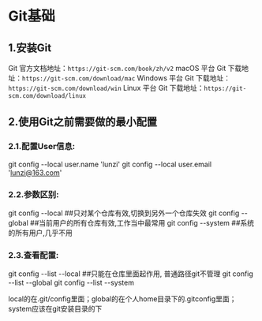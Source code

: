 # Git基础

## 1.安装Git
Git 官方文档地址：`https://git-scm.com/book/zh/v2`
macOS 平台 Git 下载地址：`https://git-scm.com/download/mac`
Windows 平台 Git 下载地址：`https://git-scm.com/download/win`
Linux 平台 Git 下载地址：`https://git-scm.com/download/linux`

## 2.使用Git之前需要做的最小配置
### 2.1.配置User信息:
git config --local user.name 'lunzi'
git config --local user.email 'lunzi@163.com'

### 2.2.参数区别:
git config --local ##只对某个仓库有效,切换到另外一个仓库失效
git config --global ##当前用户的所有仓库有效,工作当中最常用
git config --system ##系统的所有用户,几乎不用

### 2.3.查看配置:

git config --list --local ##只能在仓库里面起作用, 普通路径git不管理 
git config --list --global 
git config --list --system 

local的在.git/config里面；global的在个人home目录下的.gitconfig里面；system应该在git安装目录的下